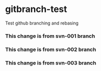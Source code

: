 # gitbranch-test
Test github branching and rebasing


### This change is from svn-001 branch

### This change is from svn-002 branch

### This change is from svn-003 branch